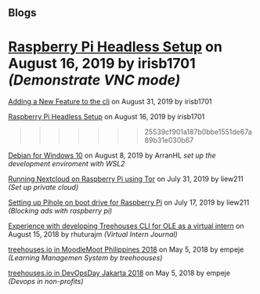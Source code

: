 
## Blogs
[Raspberry Pi Headless Setup](20190816-headless.md) on August 16, 2019 by irisb1701  *(Demonstrate VNC mode)*
=======
[Adding a New Feature to the cli](20190831-newfeature.md) on August 31, 2019 by irisb1701

[Raspberry Pi Headless Setup](20190816-headless.md) on August 16, 2019 by irisb1701
>>>>>>> 25539cf901a187b0bbe1551de67a89b31e030b67

[Debian for Windows 10](20190808-debianforwindows.md) on August 8, 2019 by ArranHL *set up the development enviroment with WSL2*

[Running Nextcloud on Raspberry Pi using Tor](20190731-nextcloud-tor.md) on July 31, 2019 by liew211 *(Set up private cloud)*

[Setting up Pihole on boot drive for Raspberry Pi](20190717-pihole.md) on July 17, 2019 by liew211 *(Blocking ads with raspberry pi)*

[Experience with developing Treehouses CLI for OLE as a virtual intern](20180815-CLIVIexp.md) on August 15, 2018 by rhuturajm *(Virtual Intern Journal)*

[treehouses.io in MoodleMoot Philippines 2018](20180505-moodlemootph18.md) on May 5, 2018 by empeje *(Learning Managemen System by treehoouses)*

[treehouses.io in DevOpsDay Jakarta 2018](20180505-devopsdayjkt18.md) on May 5, 2018 by empeje *(Devops in non-profits)*
